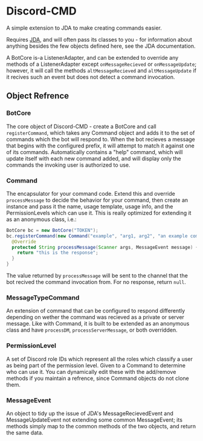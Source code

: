 # Discord-CMD
A simple extension to JDA to make creating commands easier.

Requires [JDA](https://github.com/DV8FromTheWorld/JDA), and will often pass its classes to you - for information about anything besides the few objects defined here, see the JDA documentation.


A BotCore is-a ListenerAdapter, and can be extended to override any methods of a ListenerAdapter except `onMessageRecieved` or `onMessageUpdate`; however, it will call the methods `altMessageRecieved` and `altMessageUpdate` if it recives such an event but does not detect a command invocation.


## Object Refrence

### BotCore
The core object of Discord-CMD - create a BotCore and call `registerCommand`, which takes any Command object and adds it to the set of commands which the bot will respond to. When the bot recieves a message that begins with the configured prefix, it will attempt to match it against one of its commands. Automatically contains a "help" command, which will update itself with each new command added, and will display only the commands the invoking user is authorized to use.


### Command
The encapsulator for your command code. Extend this and override `processMessage` to decide the behavior for your command, then create an instance and pass it the name, usage template, usage info, and the PermissionLevels which can use it. This is really optimized for extending it as an anonymous class, i.e.:

```java
BotCore bc = new BotCore("TOKEN");
bc.registerCommand(new Command("example", "arg1, arg2", "an example command", PermissionLevel.EVERYONE) {
  @Override
  protected String processMessage(Scanner args, MessageEvent message) {
    return "this is the response";
  }
}
```

The value returned by `processMessage` will be sent to the channel that the bot recived the command invocation from. For no response, return `null`.


### MessageTypeCommand
An extension of command that can be configured to respond differently depending on wether the command was recieved as a private or server message. Like with Command, it is built to be extended as an anonymous class and have `processDM`, `processServerMessage`, or both overridden.


### PermissionLevel
A set of Discord role IDs which represent all the roles which classify a user as being part of the permission level. Given to a Command to determine who can use it. You can dynamically edit these with the add/remove methods if you maintain a refrence, since Command objects do not clone them.


### MessageEvent
An object to tidy up the issue of JDA's MessageRecievedEvent and MessageUpdateEvent not extending some common MessageEvent; its methods simply map to the common methods of the two objects, and return the same data.
